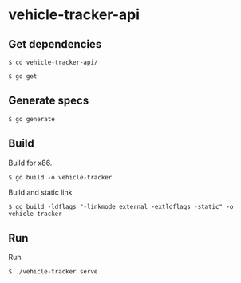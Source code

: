 # vehicle-tracker-api

## Get dependencies
`$ cd vehicle-tracker-api/`

`$ go get`

## Generate specs
`$ go generate`

## Build
Build for x86.

`$ go build -o vehicle-tracker`

Build and static link

`$ go build -ldflags "-linkmode external -extldflags -static" -o vehicle-tracker`

## Run
Run

`$ ./vehicle-tracker serve`

